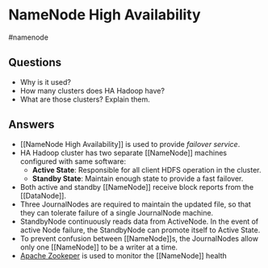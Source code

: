 # NameNode High Availability
#namenode 

## Questions
- Why is it used?
- How many clusters does HA Hadoop have?
- What are those clusters? Explain them.

## Answers
- [[NameNode High Availability]] is used to provide _failover service_.
- HA Hadoop cluster has two separate [[NameNode]] machines configured with same software:
	- **Active State**: Responsible for all client HDFS operation in the cluster.
	- **Standby State**: Maintain enough state to provide a fast failover.
- Both active and standby [[NameNode]] receive block reports from the [[DataNode]].
- Three JournalNodes are required to maintain the updated file, so that they can tolerate failure of a single JournalNode machine.
- StandbyNode continuously reads data from ActiveNode. In the event of active Node failure, the StandbyNode can promote itself to Active State.
- To prevent confusion between [[NameNode]]s, the JournalNodes allow only one [[NameNode]] to be a writer at a time.
- [Apache Zookeper](https://zookeeper.apache.org/) is used to monitor the [[NameNode]] health
